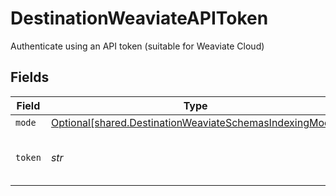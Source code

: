 # DestinationWeaviateAPIToken

Authenticate using an API token (suitable for Weaviate Cloud)


## Fields

| Field                                                                                                                    | Type                                                                                                                     | Required                                                                                                                 | Description                                                                                                              |
| ------------------------------------------------------------------------------------------------------------------------ | ------------------------------------------------------------------------------------------------------------------------ | ------------------------------------------------------------------------------------------------------------------------ | ------------------------------------------------------------------------------------------------------------------------ |
| `mode`                                                                                                                   | [Optional[shared.DestinationWeaviateSchemasIndexingMode]](../../models/shared/destinationweaviateschemasindexingmode.md) | :heavy_minus_sign:                                                                                                       | N/A                                                                                                                      |
| `token`                                                                                                                  | *str*                                                                                                                    | :heavy_check_mark:                                                                                                       | API Token for the Weaviate instance                                                                                      |